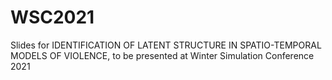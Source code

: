 # WSC2021


Slides for IDENTIFICATION OF LATENT STRUCTURE IN SPATIO-TEMPORAL MODELS OF VIOLENCE, to be presented at Winter Simulation Conference 2021
